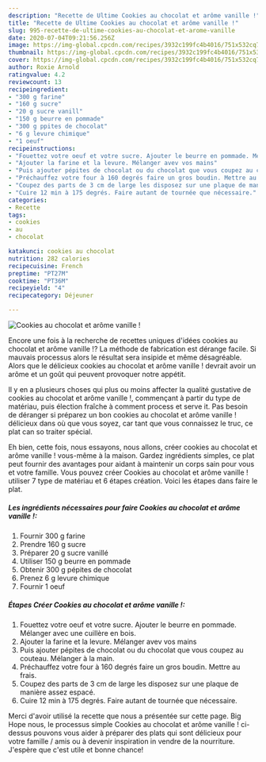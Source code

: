 ```yaml
---
description: "Recette de Ultime Cookies au chocolat et arôme vanille !"
title: "Recette de Ultime Cookies au chocolat et arôme vanille !"
slug: 995-recette-de-ultime-cookies-au-chocolat-et-arome-vanille
date: 2020-07-04T09:21:56.256Z
image: https://img-global.cpcdn.com/recipes/3932c199fc4b4016/751x532cq70/cookies-au-chocolat-et-arome-vanille-photo-principale-de-la-recette.jpg
thumbnail: https://img-global.cpcdn.com/recipes/3932c199fc4b4016/751x532cq70/cookies-au-chocolat-et-arome-vanille-photo-principale-de-la-recette.jpg
cover: https://img-global.cpcdn.com/recipes/3932c199fc4b4016/751x532cq70/cookies-au-chocolat-et-arome-vanille-photo-principale-de-la-recette.jpg
author: Roxie Arnold
ratingvalue: 4.2
reviewcount: 13
recipeingredient:
- "300 g farine"
- "160 g sucre"
- "20 g sucre vanill"
- "150 g beurre en pommade"
- "300 g ppites de chocolat"
- "6 g levure chimique"
- "1 oeuf"
recipeinstructions:
- "Fouettez votre oeuf et votre sucre. Ajouter le beurre en pommade. Mélanger avec une cuillère en bois."
- "Ajouter la farine et la levure. Mélanger avev vos mains"
- "Puis ajouter pépites de chocolat ou du chocolat que vous coupez au couteau. Mélanger à la main."
- "Préchauffez votre four à 160 degrés faire un gros boudin. Mettre au frais."
- "Coupez des parts de 3 cm de large les disposez sur une plaque de manière assez espacé."
- "Cuire 12 min à 175 degrés. Faire autant de tournée que nécessaire."
categories:
- Recette
tags:
- cookies
- au
- chocolat

katakunci: cookies au chocolat 
nutrition: 282 calories
recipecuisine: French
preptime: "PT27M"
cooktime: "PT36M"
recipeyield: "4"
recipecategory: Déjeuner

---
```



![Cookies au chocolat et arôme vanille !](https://img-global.cpcdn.com/recipes/3932c199fc4b4016/751x532cq70/cookies-au-chocolat-et-arome-vanille-photo-principale-de-la-recette.jpg)

Encore une fois à la recherche de recettes uniques d'idées cookies au chocolat et arôme vanille !? La méthode de fabrication est dérange facile. Si mauvais processus alors le résultat sera insipide et même désagréable. Alors que le délicieux cookies au chocolat et arôme vanille ! devrait avoir un arôme et un goût qui peuvent provoquer notre appétit.



Il y en a plusieurs choses qui plus ou moins affecter la qualité gustative de cookies au chocolat et arôme vanille !, commençant à partir du type de matériau, puis élection fraîche à comment process et serve it. Pas besoin de déranger si préparez un bon cookies au chocolat et arôme vanille ! délicieux dans où que vous soyez, car tant que vous connaissez le truc, ce plat can so traiter spécial.


Eh bien, cette fois, nous essayons, nous allons, créer cookies au chocolat et arôme vanille ! vous-même à la maison. Gardez ingrédients simples, ce plat peut fournir des avantages pour aidant à maintenir un corps sain pour vous et votre famille. Vous pouvez créer Cookies au chocolat et arôme vanille ! utiliser 7 type de matériau et 6 étapes création. Voici les étapes dans faire le plat.

<!--inarticleads1-->

##### Les ingrédients nécessaires pour faire Cookies au chocolat et arôme vanille !:

1. Fournir 300 g farine
1. Prendre 160 g sucre
1. Préparer 20 g sucre vanillé
1. Utiliser 150 g beurre en pommade
1. Obtenir 300 g pépites de chocolat
1. Prenez 6 g levure chimique
1. Fournir 1 oeuf




<!--inarticleads2-->

##### Étapes Créer Cookies au chocolat et arôme vanille !:

1. Fouettez votre oeuf et votre sucre. Ajouter le beurre en pommade. Mélanger avec une cuillère en bois.
1. Ajouter la farine et la levure. Mélanger avev vos mains
1. Puis ajouter pépites de chocolat ou du chocolat que vous coupez au couteau. Mélanger à la main.
1. Préchauffez votre four à 160 degrés faire un gros boudin. Mettre au frais.
1. Coupez des parts de 3 cm de large les disposez sur une plaque de manière assez espacé.
1. Cuire 12 min à 175 degrés. Faire autant de tournée que nécessaire.





Merci d'avoir utilisé la recette que nous a présentée sur cette page. Big Hope nous, le processus simple Cookies au chocolat et arôme vanille ! ci-dessus pouvons vous aider à préparer des plats qui sont délicieux pour votre famille / amis ou à devenir inspiration in vendre de la nourriture. J'espère que c'est utile et bonne chance!
